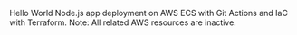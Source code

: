 Hello World Node.js app deployment on AWS ECS with Git Actions and IaC with Terraform.
Note: All related AWS resources are inactive.
